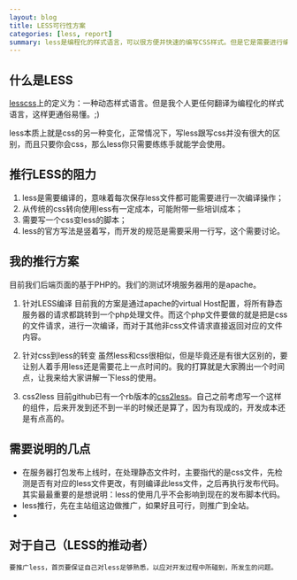 ```yaml
---
layout: blog
title: LESS可行性方案
categories: [less, report]
summary: less是编程化的样式语言，可以很方便并快速的编写CSS样式。但是它是需要进行编译的，在真实应用中就需要解决这个问题，怎么去做就是本文要讨论的
---
```

## 什么是LESS
[lesscss](http://www.lesscss.net)上的定义为：一种动态样式语言。但是我个人更任何翻译为编程化的样式语言，这样更通俗易懂。;)

less本质上就是css的另一种变化，正常情况下，写less跟写css并没有很大的区别，而且只要你会css，那么less你只需要练练手就能学会使用。

## 推行LESS的阻力
1. less是需要编译的，意味着每次保存less文件都可能需要进行一次编译操作；
2. 从传统的css转向使用less有一定成本，可能附带一些培训成本；
3. 需要写一个css变less的脚本；
4. less的官方写法是竖着写，而开发的规范是需要采用一行写，这个需要讨论。

## 我的推行方案
目前我们后端页面的基于PHP的。我们的测试环境服务器用的是apache。

1. 针对LESS编译
    目前我的方案是通过apache的virtual Host配置，将所有静态服务器的请求都跳转到一个php处理文件。而这个php文件要做的就是把是css的文件请求，进行一次编译，而对于其他非css文件请求直接返回对应的文件内容。

2. 针对css到less的转变
    虽然less和css很相似，但是毕竟还是有很大区别的，要让别人着手用less还是需要花上一点时间的。我的打算就是大家腾出一个时间点，让我来给大家讲解一下less的使用。

3. css2less
    目前github已有一个rb版本的[css2less](https://github.com/sickill/css2less)。自己之前考虑写一个这样的组件，后来开发到还不到一半的时候还是算了，因为有现成的，开发成本还是有点高的。

## 需要说明的几点
* 在服务器打包发布上线时，在处理静态文件时，主要指代的是css文件，先检测是否有对应的less文件更改，有则编译此less文件，之后再执行发布代码。其实最最重要的是想说明：less的使用几乎不会影响到现在的发布脚本代码。
* less推行，先在主站组这边做推广，如果好且可行，则推广到全站。
* 

## 对于自己（LESS的推动者）
    要推广less，首页要保证自己对less足够熟悉，以应对开发过程中所碰到，所发生的问题。
